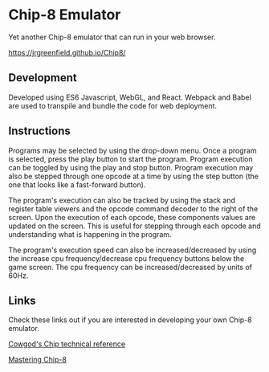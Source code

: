 # Chip-8 Emulator

Yet another Chip-8 emulator that can run in your web browser. 

https://jrgreenfield.github.io/Chip8/

## Development
Developed using ES6 Javascript, WebGL, and React.  Webpack and Babel are used to 
transpile and bundle the code for web deployment. 

## Instructions
Programs may be selected by using the drop-down menu. Once a program is selected, press the play button to start
the program. Program execution can be toggled by using the play and stop button.  Program execution may also be stepped 
through one opcode at a time by using the step button (the one that looks like a fast-forward button). 

The program's execution can also be tracked by using the stack and register table viewers and the opcode command 
decoder to the right of the screen.  Upon the execution of each opcode, these components values are updated on the 
screen.  This is useful for stepping through each opcode and understanding what is happening in the program.

The program's execution speed can also be increased/decreased by using the increase cpu frequency/decrease cpu frequency buttons
below the game screen.  The cpu frequency can be increased/decreased by units of 60Hz.

## Links
Check these links out if you are interested in developing your own Chip-8 emulator.

[Cowgod's Chip technical reference](http://devernay.free.fr/hacks/chip8/C8TECH10.HTM)

[Mastering Chip-8](http://mattmik.com/files/chip8/mastering/chip8.html)

